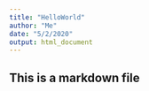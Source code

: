 ```yaml
---
title: "HelloWorld"
author: "Me"
date: "5/2/2020"
output: html_document
---
```



## This is a markdown file

